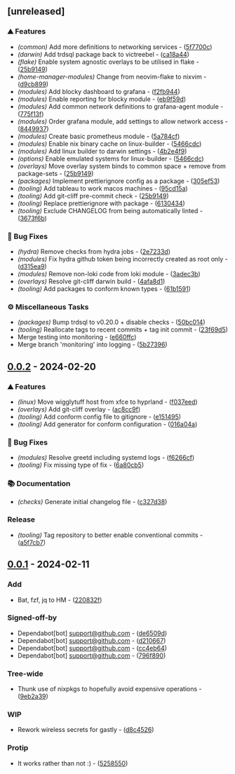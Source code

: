 ## [unreleased]

### ⛰️  Features

- *(common)* Add more definitions to networking services - ([5f7700c](https://github.com/JayRovacsek/nix-config/commit/5f7700c810963a1ccef994489dc237904a7783f1))
- *(darwin)* Add trdsql package back to victreebel - ([ca18a44](https://github.com/JayRovacsek/nix-config/commit/ca18a449d0da38629dfe24e5627ce5e4eb3bed16))
- *(flake)* Enable system agnostic overlays to be utilised in flake - ([25b9149](https://github.com/JayRovacsek/nix-config/commit/25b9149a83e27c6120ceb0b21ca45892506f18ed))
- *(home-manager-modules)* Change from neovim-flake to nixvim - ([d9cb899](https://github.com/JayRovacsek/nix-config/commit/d9cb8999b83b23f0554d5df42ac8399be5e10259))
- *(modules)* Add blocky dashboard to grafana - ([f2fb944](https://github.com/JayRovacsek/nix-config/commit/f2fb944fb68faf346e067a85f7252ec7889a259d))
- *(modules)* Enable reporting for blocky module - ([eb9f59d](https://github.com/JayRovacsek/nix-config/commit/eb9f59d1818f996010a1819690b100fd81f2baee))
- *(modules)* Add common network definitions to grafana-agent module - ([775f13f](https://github.com/JayRovacsek/nix-config/commit/775f13f4fdb3d2665dbd0d61ef653ca34a63619f))
- *(modules)* Order grafana module, add settings to allow network access - ([8449937](https://github.com/JayRovacsek/nix-config/commit/84499379d74f48ffd2f55fb34a23528556de2c81))
- *(modules)* Create basic prometheus module - ([5a784cf](https://github.com/JayRovacsek/nix-config/commit/5a784cfb85ae9dd309b3305ce39e7ae71ccd1e94))
- *(modules)* Enable nix binary cache on linux-builder - ([5466cdc](https://github.com/JayRovacsek/nix-config/commit/5466cdce52f072e441f0d6000f55ac7e6f8cef1f))
- *(modules)* Add linux builder to darwin settings - ([4b2e4f9](https://github.com/JayRovacsek/nix-config/commit/4b2e4f9f17b3711915f1cc17b4ddfe8725d7a400))
- *(options)* Enable emulated systems for linux-builder - ([5466cdc](https://github.com/JayRovacsek/nix-config/commit/5466cdce52f072e441f0d6000f55ac7e6f8cef1f))
- *(overlays)* Move overlay system binds to common space + remove from package-sets - ([25b9149](https://github.com/JayRovacsek/nix-config/commit/25b9149a83e27c6120ceb0b21ca45892506f18ed))
- *(packages)* Implement prettierignore config as a package - ([305ef53](https://github.com/JayRovacsek/nix-config/commit/305ef53311a60df3997652c668f331b1f25ca313))
- *(tooling)* Add tableau to work macos machines - ([95cd15a](https://github.com/JayRovacsek/nix-config/commit/95cd15a449a87a7f0cb0e731cb8aa6416750f8db))
- *(tooling)* Add git-cliff pre-commit check - ([25b9149](https://github.com/JayRovacsek/nix-config/commit/25b9149a83e27c6120ceb0b21ca45892506f18ed))
- *(tooling)* Replace prettierignore with package - ([6130434](https://github.com/JayRovacsek/nix-config/commit/6130434878c22e0319e5b721d97fa93ba173525e))
- *(tooling)* Exclude CHANGELOG from being automatically linted - ([3673f6b](https://github.com/JayRovacsek/nix-config/commit/3673f6b87a920c86fd908c9daca729e0904abb28))

### 🐛 Bug Fixes

- *(hydra)* Remove checks from hydra jobs - ([2e7233d](https://github.com/JayRovacsek/nix-config/commit/2e7233de66f7b4abd0ad655c02cc43ae51d849a1))
- *(modules)* Fix hydra github token being incorrectly created as root only - ([d315ea9](https://github.com/JayRovacsek/nix-config/commit/d315ea90e9f85a9bdcb0955f7284e043afbe4f3f))
- *(modules)* Remove non-loki code from loki module - ([3adec3b](https://github.com/JayRovacsek/nix-config/commit/3adec3b28d03f74f2dd78c17fb34fad60686cbc3))
- *(overlays)* Resolve git-cliff darwin build - ([4afa8d1](https://github.com/JayRovacsek/nix-config/commit/4afa8d1e9b3216954e57928896529521551f5e0a))
- *(tooling)* Add packages to conform known types - ([61b1591](https://github.com/JayRovacsek/nix-config/commit/61b1591184eed6b658121faf77639da6c28f9269))

### ⚙️ Miscellaneous Tasks

- *(packages)* Bump trdsql to v0.20.0 + disable checks - ([50bc014](https://github.com/JayRovacsek/nix-config/commit/50bc014630f5b35d0155670e8ac5c1c86c90ce97))
- *(tooling)* Reallocate tags to recent commits + tag init commit - ([23f69d5](https://github.com/JayRovacsek/nix-config/commit/23f69d5aab6dcc9f06f24d518065d4902e714427))
- Merge testing into monitoring - ([e660ffc](https://github.com/JayRovacsek/nix-config/commit/e660ffc66f5833064b04271208ae67d6d5d08470))
- Merge branch 'monitoring' into logging - ([5b27396](https://github.com/JayRovacsek/nix-config/commit/5b27396d1a886220fdb78dfc652ec3a531a3a674))

## [0.0.2](https://github.com/JayRovacsek/nix-config/compare/v0.0.1..v0.0.2) - 2024-02-20

### ⛰️  Features

- *(linux)* Move wigglytuff host from xfce to hyprland - ([f037eed](https://github.com/JayRovacsek/nix-config/commit/f037eed12cdba108ca0e696aa8d844fc86f190da))
- *(overlays)* Add git-cliff overlay - ([ac8cc9f](https://github.com/JayRovacsek/nix-config/commit/ac8cc9f71578e97909a93b81b412e89a3568dd03))
- *(tooling)* Add conform config file to gitignore - ([e151495](https://github.com/JayRovacsek/nix-config/commit/e15149593fa53c670703c5a060ed94bbc1206731))
- *(tooling)* Add generator for conform configuration - ([016a04a](https://github.com/JayRovacsek/nix-config/commit/016a04a1d9205eadb98f133b39953514cc4130b9))

### 🐛 Bug Fixes

- *(modules)* Resolve greetd including systemd logs - ([f6266cf](https://github.com/JayRovacsek/nix-config/commit/f6266cfc22ae09e52c247c42e09d1bba074b12eb))
- *(tooling)* Fix missing type of fix - ([6a80cb5](https://github.com/JayRovacsek/nix-config/commit/6a80cb53819d43f48ea658144731871c905b47ae))

### 📚 Documentation

- *(checks)* Generate initial changelog file - ([c327d38](https://github.com/JayRovacsek/nix-config/commit/c327d38cef5ec5b4b863cc16021046fff60c2d75))

### Release

- *(tooling)* Tag repository to better enable conventional commits - ([a5f7cb7](https://github.com/JayRovacsek/nix-config/commit/a5f7cb7da637be0e2757bfce44d7b754531ea117))

## [0.0.1](https://github.com/JayRovacsek/nix-config/compare/v0.0.0..v0.0.1) - 2024-02-11

### Add

- Bat, fzf, jq to HM - ([220832f](https://github.com/JayRovacsek/nix-config/commit/220832fe00630dc1be9b662d08f7ca1687490fea))

### Signed-off-by

- Dependabot[bot] <support@github.com> - ([de6509d](https://github.com/JayRovacsek/nix-config/commit/de6509dcd6e0cc5e9a8cde8c4412c0755effd0bb))
- Dependabot[bot] <support@github.com> - ([d210667](https://github.com/JayRovacsek/nix-config/commit/d21066730d801fbc6ebc724047e0d2f624dd04a8))
- Dependabot[bot] <support@github.com> - ([cc4eb64](https://github.com/JayRovacsek/nix-config/commit/cc4eb644c87809db5f3f7bc9c7ec6641d7233159))
- Dependabot[bot] <support@github.com> - ([796f890](https://github.com/JayRovacsek/nix-config/commit/796f890f024b059730bfc15adca497545f7dc3e0))

### Tree-wide

- Thunk use of nixpkgs to hopefully avoid expensive operations - ([9eb2a39](https://github.com/JayRovacsek/nix-config/commit/9eb2a39f79a6225a602726c03c53e2a4177e09fa))

### WIP

- Rework wireless secrets for gastly - ([d8c4526](https://github.com/JayRovacsek/nix-config/commit/d8c4526482e28413d11f632ccb00fcd73758440f))

### Protip

- It works rather than not :) - ([5258550](https://github.com/JayRovacsek/nix-config/commit/52585500be8f34314a070d3c44871c50127fab72))


